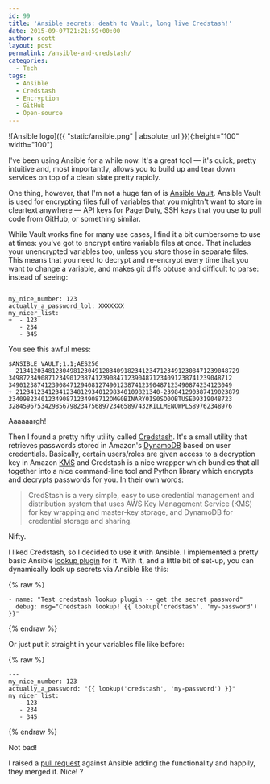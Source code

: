 ```yaml
---
id: 99
title: 'Ansible secrets: death to Vault, long live Credstash!'
date: 2015-09-07T21:21:59+00:00
author: scott
layout: post
permalink: /ansible-and-credstash/
categories:
  - Tech
tags:
  - Ansible
  - Credstash
  - Encryption
  - GitHub
  - Open-source
---
```

![Ansible logo]({{ "static/ansible.png" | absolute_url }}){:height="100" width="100"}

I've been using Ansible for a while now. It's a great tool — it's quick, pretty intuitive and, most importantly, allows you to build up and tear down services on top of a clean slate pretty rapidly.

One thing, however, that I'm not a huge fan of is <a href="http://docs.ansible.com/ansible/playbooks_vault.html" target="_blank">Ansible Vault</a>.<!--more--> Ansible Vault is used for encrypting files full of variables that you mightn't want to store in cleartext anywhere — API keys for PagerDuty, SSH keys that you use to pull code from GitHub, or something similar.

While Vault works fine for many use cases, I find it a bit cumbersome to use at times: you've got to encrypt entire variable files at once. That includes your unencrypted variables too, unless you store those in separate files. This means that you need to decrypt and re-encrypt every time that you want to change a variable, and makes git diffs obtuse and difficult to parse: instead of seeing:

```
---
my_nice_number: 123
actually_a_password_lol: XXXXXXX
my_nicer_list:
+  - 123
   - 234
   - 345

```

You see this awful mess:

```
$ANSIBLE_VAULT;1.1;AES256
- 21341203481230498123049128340918234123471234912308471239048729
34987234908712349012387412390847123904871234091238741239048712
34901238741239084712940812749012387412390487123490874234123049
+ 2123412341234123481293401298340109821340-239841290387419023879
2340982340123490871234908712OMG0BINARY0IS0SO0OBTUSE09319048723
328459675342985679823475689723465897432KILLMENOWPLS89762348976

```

Aaaaaargh!

Then I found a pretty nifty utility called [Credstash](https://github.com/LuminalOSS/credstash). It's a small utility that retrieves passwords stored in Amazon's [DynamoDB](http://docs.aws.amazon.com/amazondynamodb/latest/developerguide/Introduction.html) based on user credentials. Basically, certain users/roles are given access to a decryption key in Amazon [KMS](https://aws.amazon.com/kms/) and Credstash is a nice wrapper which bundles that all together into a nice command-line tool and Python library which encrypts and decrypts passwords for you. In their own words:

> CredStash is a very simple, easy to use credential management and distribution system that uses AWS Key Management Service (KMS) for key wrapping and master-key storage, and DynamoDB for credential storage and sharing.

Nifty.

I liked Credstash, so I decided to use it with Ansible. I implemented a pretty basic Ansible [lookup plugin](http://docs.ansible.com/ansible/playbooks_lookups.html) for it. With it, and a little bit of set-up, you can dynamically look up secrets via Ansible like this:

{% raw %}
```
- name: "Test credstash lookup plugin -- get the secret password"
  debug: msg="Credstash lookup! {{ lookup('credstash', 'my-password') }}"

```
{% endraw %}

Or just put it straight in your variables file like before:

{% raw %}
```
---
my_nice_number: 123
actually_a_password: "{{ lookup('credstash', 'my-password') }}"
my_nicer_list:
   - 123
   - 234
   - 345

```
{% endraw %}

Not bad!

I raised a [pull request](https://github.com/ansible/ansible/pull/11778) against Ansible adding the functionality and happily, they merged it. Nice! ?
